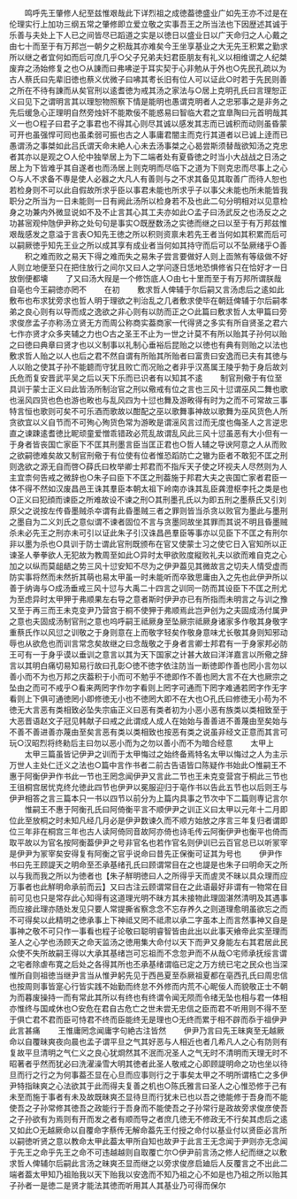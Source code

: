 <!-- { "loadSidebar": true } -->
　　鸣呼先王肇修人纪至兹惟艰哉此下详烈祖之成徳葢徳盛业广如先王亦不过是在伦理实行上加功三纲五常之肇修即立爱立敬之实事吾王之所当法也下因歴述其诚于乐善与夫处上下人已之间皆尽已蹈道之实是以徳日以盛业日以广天命归之人心戴之由七十而至于有万邦岂一朝夕之积哉其亦难矣今王坐享基业之大无先王积累之勤求所以继之者宜何如而后可庶几乎○父子兄弟夫妇君臣朋友有礼义以相维谓之人纪桀废弃之汤始修复之也○从諌而曰弗咈逆于耳实契于心非勉从于外也○先民孔疏以为古人蔡氏曰先辈旧徳也蔡义优微子曰咈其耉长旧有位人可以证此○时若于先民则善之所在不待有諌而从矣官刑以逺耆徳为戒其汤之家法与○居上克明孔氏曰言理恕正义曰见下之谓明言其以理恕物照察下情是能明也愚谓克明者人之忠邪事之是非务之先后缓急心正理明自然旁烛奸不能欺佞不能惑易曰智临大君之宜臯陶曰元首明哉其义一也○程子曰君子之事君也不得其心则尽其诚以感发其志而已诚积而动则虽昏蒙可开也虽强悍可囘也虽柔弱可振也古之人事庸君闇主而克行其道者以已诚上逹而已愚谓汤之事桀如此吕氏谓天命未絶人心未去汤事桀之心曷尝斯须替哉欲知汤之克忠者其亦以是观之○人伦中独举居上为下二端者处有夏昏徳之时当小大战战之日汤之居上为下皆难乎其自遂者也而汤居上则克明而尽临下之道为下则克忠而尽事上之心○与人不求备不専是使人必器之大凡人有善则与之不求其备见其取善广而待人恕也若检身则不可以此自假故所求乎臣以事君未能也所求乎子以事父未能也所未能皆我职分之所当为一日未能则一日有阙此汤所以检身若不及也此二句分明相对以见意检身之功兼内外微显说如不及不止言其心其工夫亦如此○孟子曰汤武反之也汤反之之功甚宻观仲虺伊尹称之处句句是事实○既歴数汤之实徳而继之曰以至于有万邦兹惟艰哉感发之意溢于言表○知先王徳之所以积则资禀未若先王者当何如其积累而后可以嗣厥徳乎知先王业之所以成其享有成业者当何如其持守而后可以不坠厥绪乎○善
　　积之难而败之易天下得之难而失之易朱子尝言要做好人则上靣煞有等级做不好人则立地便至只在把住放行之间尔又曰人之学问逐日恁地恐惧修省只在恰好才一日放倒便都壊
　　了又曰汤大叚是一个修饬底人○由七十里而至于有万邦所谓朕哉自亳也今王嗣徳亦罔不
　　在初
　　敷求哲人俾辅于尔后嗣又言汤虑后之逺如此敷布也布求犹旁求也哲人明于理欲之判治乱之几者敷求使毕在朝廷俾辅于尔后嗣孝弟之良心则有以导而成之逸欲之非心则有以防而正之○此篇曰敷求哲人太甲篇曰旁求俊彦孟子亦称汤立贤无方而周公称商实葢商家一代得贤之多实有所自贤圣之君六七作亦贤才众多夹辅之力也○古之圣王不止为一世之计莫不有所以贻其子孙何以贻之曰徳曰典章曰贤才也以义制事以礼制心垂裕后昆贻之以徳也有典有则贻之以法也敷求哲人贻之以人也后之君不然自谓有所贻其所贻者曰富贵曰安逸而已夫有其徳与人以贻之使其子孙不能聼而守犹且败亡而况贻之者非乎汉髙属王陵乎勃于身后故刘氏危而复安晋武平吴之后以天下乐而已识者有以知其不逺
　　制官刑儆于有位至具训于蒙士正义曰此皆汤所制治官之刑以儆戒有位之言也三风十愆谓巫风二舞也歌也滛风四货也色也游也畋也与乱风四为十愆也舞及游畋得有时为之而不可常故三事特言恒也歌则可矣不可乐酒而歌故以酣配之巫以歌舞事神故以歌舞为巫风货色人所贪欲宜以义自节而不可殉心殉货色常为游畋是谓滛风言过而无度也侮圣人之言逆忠直之谏踈逺耆徳比眤顽童爱憎乖错政必荒乱故谓乱风此三风十愆虽恶有大小但有一于身者皆丧国亡家臣下不匡其刑墨言臣当匡正君也○哲人辅之导谀阿意之人从而败之欲嗣徳难矣故又制官刑儆于有位使有位者惟恐蹈防亡之辙为臣者不敢犯不匡之刑则逸欲之源无自而啓○薛氏曰枚举卿士邦君而不指斥天子使之环视夫人尽然则为人主宜柰何告戒之微辞也○朱子曰臣下不匡之刑葢施于邦君大夫之丧国亡家者君臣一体不得不然如汉废昌邑王诛其羣臣本朝太祖下岭南亦诛其乱臣龚澄枢李托之类是也○正义曰犯顔而谏臣之所难故设不谏之刑○其刑墨孔氏以为即五刑之墨蔡氏又引刘原父之说按左传昏墨贼杀夲谓有此昏墨贼三者之罪则皆当杀贪以败官为墨此与墨刑之墨自为二义刘氏之意似谓不谏者固位不言与贪墨同故坐其罪而其说不明且昏墨贼杀未必先王之刑亦未可引以证此朱子引汉诛昌邑羣臣等事亦以见臣下不匡之有刑尔非以墨为杀也○具训于防士谓此官刑既颁布在官又使蒙士习之使它日入官知所以正谏圣人拳拳欲人无犯故为教周至如此○异时太甲欲败度縦败礼夫以欲而难自克之心加之以纵而莫龃龉之势三风十愆安知不尽为之伊尹葢见其微故言之切夫人情受虚而防实事将然而未然折其萌也易太甲虽一时未能听而卒致思庸由入之先也此伊尹所以善于纳诲与○成汤垂戒三风十愆与大禹二十四言之训同一防而其设臣下不匡之刑尤为至虑异时太甲狎于弗顺果左右导之意者斯时伊尹亦已有所指而未明言之与训之豫又至于再三而王未克变尹乃营宫于桐不使狎于弗顺焉此岂尹创为之夫固成汤付属尹之意也夫固成汤制官刑之意也呜呼嗣王祗厥身至坠厥宗祗厥身诸家多作敬其身敬字重蔡氏作以风愆之训敬之于身则意在上而敬字轻矣作敬身意味尤长敬其身则知邪动辱也从欲危也而训言常念矣故继之曰念哉敬之于身者言卿士邦君有一于身家邦必防王可有一于身乎谟以垂训之意言以其为天下国家之计甚大故曰洋洋嘉言以所儆之辞言以其明白痛切易知易行故曰孔彰○徳不徳字依注防当一断徳即作善也罔小言勿以善小而不为也万邦之庆葢积于小而可不勉乎不徳即作不善也罔大言不在大也厥宗之坠由之而可不戒乎○看来两罔字作勿字看则上罔字可通而下罔字难通若罔字作无字看则上下俱可通徳罔小即修徳无小也不徳罔大即不在大也○孔氏曰修徳无小苟为不徳无大言恶有类相致必坠失宗庙正义曰恶有类者初为小恶小恶有族类以类相致至于大恶晋语赵文子冠见韩献子曰戒之此谓成人成人在始始与善善进不善蔑由至矣始与不善不善进善亦蔑由至矣言恶有类以类相致也按恶有类之说虽非经文正意而其言可玩○汉昭烈将终勑后主曰勿以恶小而为之勿以善小而不为暗合经意
　　太甲上
　　太甲三篇虽皆记伊尹之训而于太甲悔过之始终备焉特名太甲以悔过之人为主示万世人主处仁迁义之法也○篇中言作书者二前古告语皆口陈疑作书始此○惟嗣王不惠于阿衡伊尹作书此一节也王罔念闻伊尹又言此二节也王未克变营宫于桐此三节也王徂桐宫居忧克终允徳此四节也伊尹以冕服迎归于亳作书以告此五节也以后则王与伊尹相答之言三篇本只一书以四节以前分为上篇内具事之节次中下二篇则専记言尔
　　惟嗣王不惠于阿衡孔氏曰阿倚衡平言不顺伊尹之训正义曰太甲以元年十二月即位此至放桐之时未知凡经几月必是伊尹数谏久而不顺方始放之序言三年复归者谓即位三年非在桐宫三年也古人读阿倚同音故阿亦倚也诗毛传云阿衡伊尹也衡平也倚而取平故以为官名按阿衡葢伊尹之号非官名也若作官名则伊训已云百官总已以听冡宰是伊尹为冡宰矣安得复有阿衡之官乎说命曰昔先正保衡可证其为号也
　　伊尹作书曰先王顾諟天之明命至丕承基绪孔氏曰顾谓常目在之也諟是也朱子曰明命天之所以与我而我之所以为徳者也【朱子觧明徳曰人之所得乎天而虗灵不昧以具众理而应万事者也此觧明命承前而云】又曰古注云顾谓常目在之此语最好非谓有一物常在目前可见也只是常存此心知得有这道理光明不昧方其未接物此理固湛然清明及其遇事而应接此理亦随处发见只要人常提撕省察念念不忘存养久之则道理愈明虽欲忘之而不可得矣以此精明之徳承事上下神祗又罔不祗肃以承二字虽本上而言然事神又自是事神之敬不可只作一事看也程子论敬曰聪明睿智皆由此出以此事天飨帝此实至理而圣人之心学也汤顾天之命天监汤之徳用集大命付以天下而尹又身能左右其君居此民众使不失所故嗣王得以大承其基绪岂可忘祖而不念忽尹而不从哉○宅师承抚绥言谓之宅者除虐布寛之后处之各得其所也丕承基绪谓临已定之万方统已宅之民众也当深惟所自则祖徳当继尹言当从惟尹躬先见于西邑夏至忝厥祖夏都在亳西孔氏曰周忠信也按周则事皆寔心行皆实践不始勤而终怠不外修而内荒不心眤佞人而貌敬正士不朝为而暮废操持一而有常此其所以有终也有终谓令闻无陨而令绪无坠也相与君一体相亦惟终与国咸休也○安危在君自古危亡之世未尝无忠信之臣而君不听用则不得不至于俱亡君不君而臣可恃君不终而臣能终无是理也○无终而累于相不辟而忝于祖伊尹此言甚痛
　　王惟庸罔念闻庸字句絶古注皆然
　　伊尹乃言曰先王昧爽至无越厥命以自覆昧爽夜向晨也孟子谓平旦之气其好恶与人相近也者几希凡人之心有防则有复故平旦清明之气仁义之良心犹烱然其不泯而况圣人之气无时不清明而天理无时不昭著者乎然而犹必曰洗濯澡雪大明其徳者此圣人敬戒之心即顾諟明命之功也坐以待旦而行之行之为何事葢丕显在心旦而应事则行之于事矣太甲之不明所谓梏亡之多伊尹特指昧爽之心法欲其于此而得夫复善之机也○陈氏雅言曰圣人之心惟恐修于己有未至而施于事者有未及故既昧爽丕显待旦而行犹未已也以吾之徳能修于吾身而不能使吾之子孙常修其徳吾之政能行于吾身而不能使吾之子孙常行是政故旁求俊彦使吾之子孙欲有为焉则有开而发之者有顺而导之者庶几徳无不修政无不行矣其虑后之逺又如此○无越厥命以自覆命字蔡传无解命葢先王付授之命付以基业付以贤臣必言所以嗣徳听贤之意以教命太甲此葢太甲所自知也故尹于此言王无念闻于尹则亦无念闻于先王之命乎先王之命不可违越越则自取覆亡尔○伊尹前言汤之修人纪而继之以敷求哲人俾辅尔后嗣此言汤之昧爽丕显而继之以旁求俊彦启廸后人反覆言之不出此二端者葢太甲知乃祖贻我以天下贻我以安逸而不知乃祖之心不如是也乃祖之所以贻其子孙者一是徳二是贤才能法其徳而听用其人其基业乃可得而保尔
